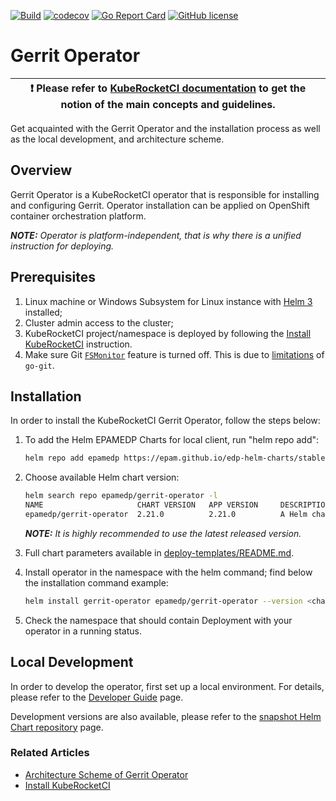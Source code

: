 [![Build](https://github.com/epam/edp-gerrit-operator/actions/workflows/build.yaml/badge.svg)](https://github.com/epam/edp-gerrit-operator/actions/workflows/build.yaml)
[![codecov](https://codecov.io/gh/epam/edp-gerrit-operator/branch/master/graph/badge.svg?token=8JOEVZL3VL)](https://codecov.io/gh/epam/edp-gerrit-operator)
[![Go Report Card](https://goreportcard.com/badge/github.com/epam/edp-gerrit-operator/v2)](https://goreportcard.com/report/github.com/epam/edp-gerrit-operator/v2)
[![GitHub license](https://img.shields.io/github/license/epam/edp-gerrit-operator)](https://github.com/epam/edp-gerrit-operator/blob/master/LICENSE-2.0)

# Gerrit Operator

| :heavy_exclamation_mark: Please refer to [KubeRocketCI documentation](https://docs.kuberocketci.io/) to get the notion of the main concepts and guidelines. |
| --- |

Get acquainted with the Gerrit Operator and the installation process as well as the local development, and architecture scheme.

## Overview

Gerrit Operator is a KubeRocketCI operator that is responsible for installing and configuring Gerrit. Operator installation can be applied on OpenShift container orchestration platform.

_**NOTE:** Operator is platform-independent, that is why there is a unified instruction for deploying._

## Prerequisites

1. Linux machine or Windows Subsystem for Linux instance with [Helm 3](https://helm.sh/docs/intro/install/) installed;
2. Cluster admin access to the cluster;
3. KubeRocketCI project/namespace is deployed by following the [Install KubeRocketCI](https://docs.kuberocketci.io/docs/operator-guide/install-kuberocketci) instruction.
4. Make sure Git [`FSMonitor`](https://www.git-scm.com/docs/git-fsmonitor--daemon) feature is turned off. This is due to [limitations](https://github.com/go-git/go-git/issues/299) of `go-git`.

## Installation

In order to install the KubeRocketCI Gerrit Operator, follow the steps below:

1. To add the Helm EPAMEDP Charts for local client, run "helm repo add":
     ```bash
     helm repo add epamedp https://epam.github.io/edp-helm-charts/stable
     ```
2. Choose available Helm chart version:
     ```bash
     helm search repo epamedp/gerrit-operator -l
     NAME                     CHART VERSION   APP VERSION     DESCRIPTION
     epamedp/gerrit-operator  2.21.0          2.21.0          A Helm chart for KubeRocketCI Gerrit Operator
     ```

    _**NOTE:** It is highly recommended to use the latest released version._

3. Full chart parameters available in [deploy-templates/README.md](deploy-templates/README.md).

4. Install operator in the <edp-project> namespace with the helm command; find below the installation command example:
    ```bash
    helm install gerrit-operator epamedp/gerrit-operator --version <chart_version> --namespace <edp-project> --set name=gerrit-operator --set global.platform=<platform_type> --set global.dnsWildCard=<cluster_DNS_wildcard>
    ```
5. Check the <edp-project> namespace that should contain Deployment with your operator in a running status.

## Local Development

In order to develop the operator, first set up a local environment. For details, please refer to the [Developer Guide](https://docs.kuberocketci.io/docs/developer-guide/local-development) page.

Development versions are also available, please refer to the [snapshot Helm Chart repository](https://epam.github.io/edp-helm-charts/snapshot/) page.

### Related Articles

- [Architecture Scheme of Gerrit Operator](documentation/arch.md)
- [Install KubeRocketCI](https://docs.kuberocketci.io/docs/operator-guide/install-kuberocketci)
